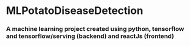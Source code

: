 ﻿# MLPotatoDiseaseDetection
### A machine learning project created using python, tensorflow and tensorflow/serving (backend) and reactJs (frontend)
